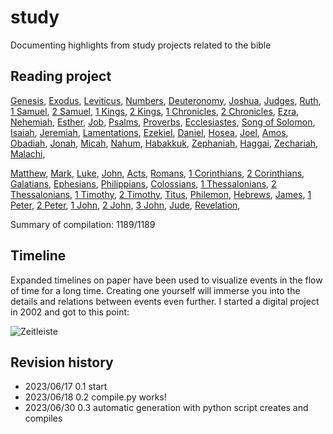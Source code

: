 <!-- generated 2023-09-13 00:17:27.663498 -->
# study

Documenting highlights from study projects related to the bible

## Reading project 
[Genesis](bible/genesis/), [Exodus](bible/exodus/), [Leviticus](bible/leviticus/), [Numbers](bible/numbers/), [Deuteronomy](bible/deuteronomy/), [Joshua](bible/joshua/), [Judges](bible/judges/), [Ruth](bible/ruth/), [1 Samuel](bible/1_samuel/), [2 Samuel](bible/2_samuel/), [1 Kings](bible/1_kings/), [2 Kings](bible/2_kings/), [1 Chronicles](bible/1_chronicles/), [2 Chronicles](bible/2_chronicles/), [Ezra](bible/ezra/), [Nehemiah](bible/nehemiah/), [Esther](bible/esther/), [Job](bible/job/), [Psalms](bible/psalms/), [Proverbs](bible/proverbs/), [Ecclesiastes](bible/ecclesiastes/), [Song of Solomon](bible/song_of_solomon/), [Isaiah](bible/isaiah/), [Jeremiah](bible/jeremiah/), [Lamentations](bible/lamentations/), [Ezekiel](bible/ezekiel/), [Daniel](bible/daniel/), [Hosea](bible/hosea/), [Joel](bible/joel/), [Amos](bible/amos/), [Obadiah](bible/obadiah/), [Jonah](bible/jonah/), [Micah](bible/micah/), [Nahum](bible/nahum/), [Habakkuk](bible/habakkuk/), [Zephaniah](bible/zephaniah/), [Haggai](bible/haggai/), [Zechariah](bible/zechariah/), [Malachi](bible/malachi/), 

[Matthew](bible/matthew/), [Mark](bible/mark/), [Luke](bible/luke/), [John](bible/john/), [Acts](bible/acts/), [Romans](bible/romans/), [1 Corinthians](bible/1_corinthians/), [2 Corinthians](bible/2_corinthians/), [Galatians](bible/galatians/), [Ephesians](bible/ephesians/), [Philippians](bible/philippians/), [Colossians](bible/colossians/), [1 Thessalonians](bible/1_thessalonians/), [2 Thessalonians](bible/2_thessalonians/), [1 Timothy](bible/1_timothy/), [2 Timothy](bible/2_timothy/), [Titus](bible/titus/), [Philemon](bible/philemon/), [Hebrews](bible/hebrews/), [James](bible/james/), [1 Peter](bible/1_peter/), [2 Peter](bible/2_peter/), [1 John](bible/1_john/), [2 John](bible/2_john/), [3 John](bible/3_john/), [Jude](bible/jude/), [Revelation](bible/revelation/), 

Summary of compilation: 1189/1189

## Timeline

Expanded timelines on paper have been used to visualize events in the flow of time for a long time. Creating one yourself will immerse you into the details and relations between events even further. I started a digital project in 2002 and got to this point:

![Zeitleiste](https://raw.githubusercontent.com/kreier/timeline/main/docs/Zeitleistes.jpg)

## Revision history

- 2023/06/17 0.1 start
- 2023/06/18 0.2 compile.py works!
- 2023/06/30 0.3 automatic generation with python script creates and compiles
